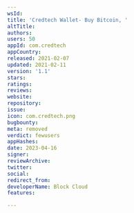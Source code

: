 ```yaml
---
wsId: 
title: 'Credtech Wallet- Buy Bitcoin, '
altTitle: 
authors: 
users: 50
appId: com.credtech
appCountry: 
released: 2021-02-07
updated: 2021-02-11
version: '1.1'
stars: 
ratings: 
reviews: 
website: 
repository: 
issue: 
icon: com.credtech.png
bugbounty: 
meta: removed
verdict: fewusers
appHashes: 
date: 2023-04-16
signer: 
reviewArchive: 
twitter: 
social: 
redirect_from: 
developerName: Block Cloud
features: 

---
```


